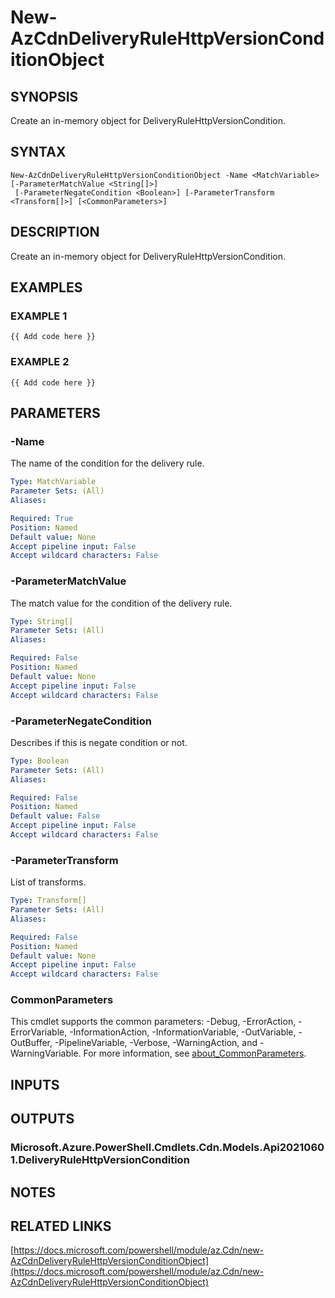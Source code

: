﻿---
external help file: Az.Cdn-help.xml
Module Name: Az.Cdn
online version: https://docs.microsoft.com/powershell/module/az.Cdn/new-AzCdnDeliveryRuleHttpVersionConditionObject
schema: 2.0.0
---

# New-AzCdnDeliveryRuleHttpVersionConditionObject

## SYNOPSIS
Create an in-memory object for DeliveryRuleHttpVersionCondition.

## SYNTAX

```
New-AzCdnDeliveryRuleHttpVersionConditionObject -Name <MatchVariable> [-ParameterMatchValue <String[]>]
 [-ParameterNegateCondition <Boolean>] [-ParameterTransform <Transform[]>] [<CommonParameters>]
```

## DESCRIPTION
Create an in-memory object for DeliveryRuleHttpVersionCondition.

## EXAMPLES

### EXAMPLE 1
```
{{ Add code here }}
```

### EXAMPLE 2
```
{{ Add code here }}
```

## PARAMETERS

### -Name
The name of the condition for the delivery rule.

```yaml
Type: MatchVariable
Parameter Sets: (All)
Aliases:

Required: True
Position: Named
Default value: None
Accept pipeline input: False
Accept wildcard characters: False
```

### -ParameterMatchValue
The match value for the condition of the delivery rule.

```yaml
Type: String[]
Parameter Sets: (All)
Aliases:

Required: False
Position: Named
Default value: None
Accept pipeline input: False
Accept wildcard characters: False
```

### -ParameterNegateCondition
Describes if this is negate condition or not.

```yaml
Type: Boolean
Parameter Sets: (All)
Aliases:

Required: False
Position: Named
Default value: False
Accept pipeline input: False
Accept wildcard characters: False
```

### -ParameterTransform
List of transforms.

```yaml
Type: Transform[]
Parameter Sets: (All)
Aliases:

Required: False
Position: Named
Default value: None
Accept pipeline input: False
Accept wildcard characters: False
```

### CommonParameters
This cmdlet supports the common parameters: -Debug, -ErrorAction, -ErrorVariable, -InformationAction, -InformationVariable, -OutVariable, -OutBuffer, -PipelineVariable, -Verbose, -WarningAction, and -WarningVariable. For more information, see [about_CommonParameters](http://go.microsoft.com/fwlink/?LinkID=113216).

## INPUTS

## OUTPUTS

### Microsoft.Azure.PowerShell.Cmdlets.Cdn.Models.Api20210601.DeliveryRuleHttpVersionCondition
## NOTES

## RELATED LINKS

[https://docs.microsoft.com/powershell/module/az.Cdn/new-AzCdnDeliveryRuleHttpVersionConditionObject](https://docs.microsoft.com/powershell/module/az.Cdn/new-AzCdnDeliveryRuleHttpVersionConditionObject)

